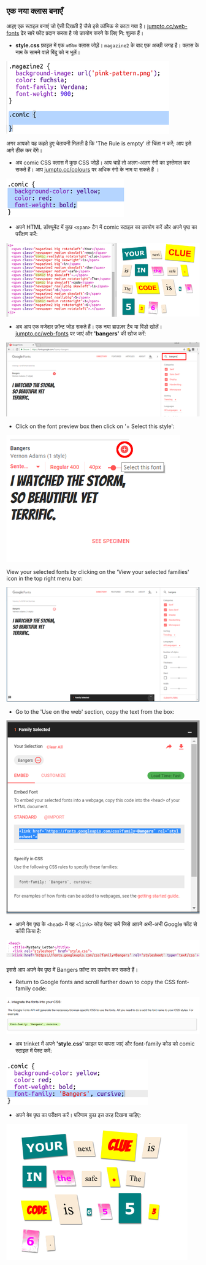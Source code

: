 ## एक नया क्लास बनाएँ

आइए एक स्टाइल बनाएं जो ऐसी दिखती है जैसे इसे कॉमिक से काटा गया है। <a href="http://jumpto.cc/web-fonts" target="_blank">jumpto.cc/web-fonts</a> ढेर सारे फोंट प्रदान करता है जो उपयोग करने के लिए नि: शुल्क हैं।

+ **style.css** फ़ाइल में एक `कॉमिक` क्लास जोड़ें। `magazine2` के बाद एक अच्छी जगह है। क्लास​ के नाम के सामने वाले बिंदु को न भूलें। 

![स्क्रीनशॉट](images/letter-comic1.png)

अगर आपको यह कहते हुए चेतावनी मिलती है कि 'The Rule is empty' तो चिंता न करें; आप इसे आगे ठीक कर देंगे।

+ अब comic CSS क्लास​ में कुछ CSS जोड़ें। आप चाहें तो अलग-अलग रंगों का इस्तेमाल कर सकते हैं। आप <a href="http://jumpto.cc/colours" target="_blank">jumpto.cc/colours</a> पर अधिक रंगो के नाम पा सकते हैं ।

![स्क्रीनशॉट](images/letter-comic2.png)

+ अपने HTML डॉक्यूमेंट में कुछ `<span>` टैग में comic स्टाइल का उपयोग करें और अपने पृष्ठ का परीक्षण करें:

![स्क्रीनशॉट](images/letter-comic-output.png)

+ अब आप एक मजेदार फ़ॉन्ट जोड़ सकते हैं। एक नया ब्राउज़र टैब या विंडो खोलें। <a href="http://jumpto.cc/web-fonts" target="_blank">jumpto.cc/web-fonts</a> पर जाएं और **'bangers'** की खोज करें:

![स्क्रीनशॉट](images/letter-gfonts-1-annotated.png)

+ Click on the font preview box then click on '+ Select this style':

![स्क्रीनशॉट](images/letter-gfonts-2-annotated.png)

View your selected fonts by clicking on the 'View your selected families' icon in the top right menu bar:

![स्क्रीनशॉट](images/letter-gfonts-3.png)

+ Go to the 'Use on the web' section, copy the text from the <link />
    box:

![स्क्रीनशॉट](images/letter-gfonts-4.png)

+ अपने वेब पृष्ठ के `<head>` में वह `<link>` कोड पेस्ट करें जिसे आपने अभी-अभी Google फोंट से कॉपी किया है:

![स्क्रीनशॉट](images/letter-fonts-head.png)

इससे आप अपने वेब पृष्ठ में Bangers फ़ॉन्ट का उपयोग कर सकते हैं।

+ Return to Google fonts and scroll further down to copy the CSS font-family code:

![स्क्रीनशॉट](images/letter-fonts-bangers.png)

+ अब trinket में अपने **'style.css'** फ़ाइल पर वापस जाएं और font-family कोड को comic स्टाइल में पेस्ट करें:

![स्क्रीनशॉट](images/letter-fonts-comic.png)

+ अपने वेब पृष्ठ का परीक्षण करें। परिणाम कुछ इस तरह दिखना चाहिए: 

![स्क्रीनशॉट](images/letter-fonts-output.png)